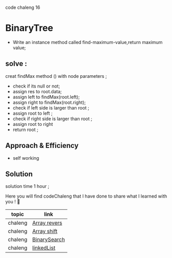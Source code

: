  code chaleng 16

 # BinaryTree 
<!-- Short summary or background information -->
* Write an instance method called find-maximum-value,return maximum value;
  
 
 ## solve :
creat  findMax method () with node parameters ;
- check if its null or not;
- assign res to root.data;
- assign left to findMax(root.left);
 - assign right to findMax(root.right);
 - check if left side is larger than root ;
 - assign root to left ;
- check if right side is larger than root ;
 - assign root to right
 - return root ;
## Approach & Efficiency
<!-- What approach did you take? Why? What is the Big O space/time for this approach? -->
 * self working

## Solution
<!-- Embedded whiteboard image -->
solution time 1 hour ;


Here you will find codeChaleng that I have done  to share what I learned with you ! 💙

 topic          | link  |
| ------------- | ------------- |
| chaleng |[Array revers](chalenges/ArrayReverse.java)  |
| chaleng |[Array shift](chalenges/ArrayShift.java)  |
| chaleng |[BinarySearch](chalenges/BinarySearch.java)  |
| chaleng |[linkedList](chalenges/LinkedList.java)  |
